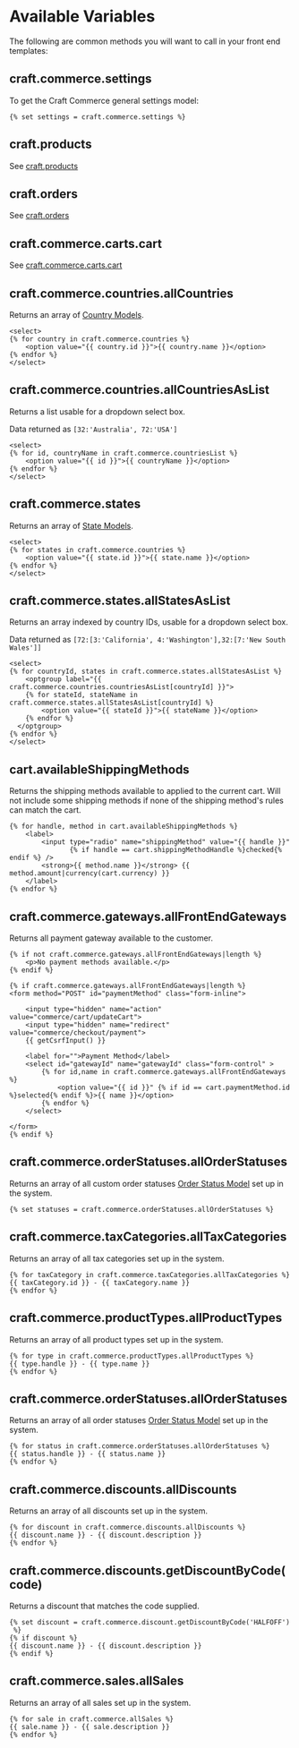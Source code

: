 # Available Variables

The following are common methods you will want to call in your front end templates:

## craft.commerce.settings

To get the Craft Commerce general settings model:

```twig
{% set settings = craft.commerce.settings %}
```

## craft.products

See [craft.products](craft-products.md)

## craft.orders

See [craft.orders](craft-orders.md)

## craft.commerce.carts.cart

See [craft.commerce.carts.cart](craft-commerce-carts-cart.md)

## craft.commerce.countries.allCountries

Returns an array of [Country Models](country-model.md).

```twig
<select>
{% for country in craft.commerce.countries %}
	<option value="{{ country.id }}">{{ country.name }}</option>
{% endfor %}
</select>
```

## craft.commerce.countries.allCountriesAsList

Returns a list usable for a dropdown select box.

Data returned as `[32:'Australia', 72:'USA']`

```twig
<select>
{% for id, countryName in craft.commerce.countriesList %}
	<option value="{{ id }}">{{ countryName }}</option>
{% endfor %}
</select>
```

## craft.commerce.states

Returns an array of [State Models](state-model.md).

```twig
<select>
{% for states in craft.commerce.countries %}
	<option value="{{ state.id }}">{{ state.name }}</option>
{% endfor %}
</select>
```

## craft.commerce.states.allStatesAsList

Returns an array indexed by country IDs, usable for a dropdown select box.

Data returned as `[72:[3:'California', 4:'Washington'],32:[7:'New South Wales']]`

```twig
<select>
{% for countryId, states in craft.commerce.states.allStatesAsList %}
	<optgroup label="{{ craft.commerce.countries.countriesAsList[countryId] }}">
	{% for stateId, stateName in craft.commerce.states.allStatesAsList[countryId] %}
		<option value="{{ stateId }}">{{ stateName }}</option>
	{% endfor %}
  </optgroup>
{% endfor %}
</select>
```

## cart.availableShippingMethods

Returns the shipping methods available to applied to the current cart. Will not include some shipping methods if none of the shipping method's rules can match the cart.

```twig
{% for handle, method in cart.availableShippingMethods %}
    <label>
        <input type="radio" name="shippingMethod" value="{{ handle }}"
               {% if handle == cart.shippingMethodHandle %}checked{% endif %} />
        <strong>{{ method.name }}</strong> {{ method.amount|currency(cart.currency) }}
    </label>
{% endfor %}
```

## craft.commerce.gateways.allFrontEndGateways

Returns all payment gateway available to the customer.

```twig
{% if not craft.commerce.gateways.allFrontEndGateways|length %}
    <p>No payment methods available.</p>
{% endif %}

{% if craft.commerce.gateways.allFrontEndGateways|length %}
<form method="POST" id="paymentMethod" class="form-inline">

    <input type="hidden" name="action" value="commerce/cart/updateCart">
    <input type="hidden" name="redirect" value="commerce/checkout/payment">
    {{ getCsrfInput() }}

    <label for="">Payment Method</label>
    <select id="gatewayId" name="gatewayId" class="form-control" >
        {% for id,name in craft.commerce.gateways.allFrontEndGateways %}
            <option value="{{ id }}" {% if id == cart.paymentMethod.id %}selected{% endif %}>{{ name }}</option>
        {% endfor %}
    </select>

</form>
{% endif %}
```

## craft.commerce.orderStatuses.allOrderStatuses

Returns an array of all custom order statuses [Order Status Model](order-status-model.md) set up in the system.

```twig
{% set statuses = craft.commerce.orderStatuses.allOrderStatuses %}
```

## craft.commerce.taxCategories.allTaxCategories

Returns an array of all tax categories set up in the system.

```twig
{% for taxCategory in craft.commerce.taxCategories.allTaxCategories %}
{{ taxCategory.id }} - {{ taxCategory.name }}
{% endfor %}
```

## craft.commerce.productTypes.allProductTypes

Returns an array of all product types set up in the system.

```twig
{% for type in craft.commerce.productTypes.allProductTypes %}
{{ type.handle }} - {{ type.name }}
{% endfor %}
```

## craft.commerce.orderStatuses.allOrderStatuses

Returns an array of all order statuses [Order Status Model](order-status-model.md) set up in the system.

```twig
{% for status in craft.commerce.orderStatuses.allOrderStatuses %}
{{ status.handle }} - {{ status.name }}
{% endfor %}
```

## craft.commerce.discounts.allDiscounts

Returns an array of all discounts set up in the system.

```twig
{% for discount in craft.commerce.discounts.allDiscounts %}
{{ discount.name }} - {{ discount.description }}
{% endfor %}
```

## craft.commerce.discounts.getDiscountByCode(code)

Returns a discount that matches the code supplied.

```twig
{% set discount = craft.commerce.discount.getDiscountByCode('HALFOFF')
 %}
{% if discount %}
{{ discount.name }} - {{ discount.description }}
{% endif %}
```

## craft.commerce.sales.allSales

Returns an array of all sales set up in the system.

```twig
{% for sale in craft.commerce.allSales %}
{{ sale.name }} - {{ sale.description }}
{% endfor %}
```
